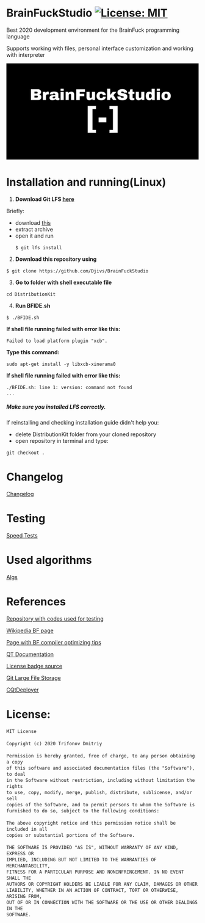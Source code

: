 # BrainFuckStudio [![License: MIT](https://img.shields.io/badge/License-MIT-yellow.svg)](https://github.com/Djivs/BrainFuckStudio/blob/master/LICENSE)

Best 2020 development environment for the BrainFuck programming language

Supports working with files, personal interface customization and working with interpreter

![preview](/img/large_logo.jpg)

# Installation and running(Linux)
1. **Download Git LFS [here](https://git-lfs.github.com/)**

Briefly:
- download [this](https://github.com/git-lfs/git-lfs/releases/download/v2.11.0/git-lfs-linux-amd64-v2.11.0.tar.gz)
- extract archive
- open it and run
    ```
    $ git lfs install
    ```
2. **Download this repository using**

```
$ git clone https://github.com/Djivs/BrainFuckStudio
```

3. **Go to folder with shell executable file**

```
cd DistributionKit
```

4. **Run BFIDE.sh**

```
$ ./BFIDE.sh
```

**If shell file running failed with error like this:**

```
Failed to load platform plugin "xcb".
```

**Type this command:**

```
sudo apt-get install -y libxcb-xinerama0
```


**If shell file running failed with error like this:**

```
./BFIDE.sh: line 1: version: command not found
...
```
##### Make sure you installed LFS correctly.
If reinstalling and checking installation guide didn't help you:
- delete DistributionKit folder from your cloned repository
- open repository in terminal and type:
```
git checkout .
```


# Changelog
[Changelog](https://github.com/Djivs/BrainFuckStudio/blob/master/CHANGELOG.md)

# Testing

[Speed Tests](https://github.com/Djivs/BrainFuckStudio/blob/master/SPEEDTESTS.md)

# Used algorithms

[Algs](ALGS.md)

# References
[Repository with codes used for testing](https://github.com/rdebath/Brainfuck/tree/master/testing)

[Wikipedia BF page](https://ru.wikipedia.org/wiki/Brainfuck)

[Page with BF compiler optimizing tips](https://www.nayuki.io/page/optimizing-brainfuck-compiler)

[QT Documentation](https://doc.qt.io/qt-5/)

[License badge source](https://gist.github.com/lukas-h/2a5d00690736b4c3a7ba)

[Git Large File Storage](https://git-lfs.github.com/)

[CQtDeployer](https://github.com/QuasarApp/CQtDeployer)

# License:

```
MIT License

Copyright (c) 2020 Trifonov Dmitriy

Permission is hereby granted, free of charge, to any person obtaining a copy
of this software and associated documentation files (the "Software"), to deal
in the Software without restriction, including without limitation the rights
to use, copy, modify, merge, publish, distribute, sublicense, and/or sell
copies of the Software, and to permit persons to whom the Software is
furnished to do so, subject to the following conditions:

The above copyright notice and this permission notice shall be included in all
copies or substantial portions of the Software.

THE SOFTWARE IS PROVIDED "AS IS", WITHOUT WARRANTY OF ANY KIND, EXPRESS OR
IMPLIED, INCLUDING BUT NOT LIMITED TO THE WARRANTIES OF MERCHANTABILITY,
FITNESS FOR A PARTICULAR PURPOSE AND NONINFRINGEMENT. IN NO EVENT SHALL THE
AUTHORS OR COPYRIGHT HOLDERS BE LIABLE FOR ANY CLAIM, DAMAGES OR OTHER
LIABILITY, WHETHER IN AN ACTION OF CONTRACT, TORT OR OTHERWISE, ARISING FROM,
OUT OF OR IN CONNECTION WITH THE SOFTWARE OR THE USE OR OTHER DEALINGS IN THE
SOFTWARE.
```
